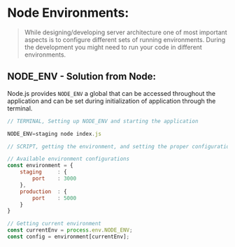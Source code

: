 # Node Environments:

> While designing/developing server architecture one of most important aspects is to configure different sets of running environments. During the development you might need to run your code in different environments.


## NODE_ENV - Solution from Node:

Node.js provides `NODE_ENV` a global that can be accessed throughout the application and can be set during initialization of application through the terminal.

```javascript
// TERMINAL, Setting up NODE_ENV and starting the application

NODE_ENV=staging node index.js
```

```javascript
// SCRIPT, getting the environment, and setting the proper configuration accordingly - simple example

// Available environment configurations
const environment = {
    staging     : {
        port    : 3000
    },
    production  : {
        port    : 5000
    }
}

// Getting current environment
const currentEnv = process.env.NODE_ENV;
const config = environment[currentEnv];
```
